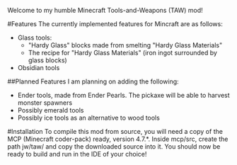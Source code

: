 Welcome to my humble Minecraft Tools-and-Weapons (TAW) mod!

#Features
The currently implemented features for Mincraft are as follows:
* Glass tools:
  * "Hardy Glass" blocks made from smelting "Hardy Glass Materials"
  * The recipe for "Hardy Glass Materials" (iron ingot surrounded by glass blocks)
* Obsidian tools

##Planned Features
I am planning on adding the following:
* Ender tools, made from Ender Pearls. The pickaxe will be able to harvest monster spawners
* Possibly emerald tools 
* Possibly ice tools as an alternative to wood tools

#Installation
To compile this mod from source, you will need a copy of the MCP (Minecraft coder-pack) ready,
version 4.7.*. Inside mcp/src, create the path jw/taw/ and copy the downloaded source into it.
You should now be ready to build and run in the IDE of your choice! 